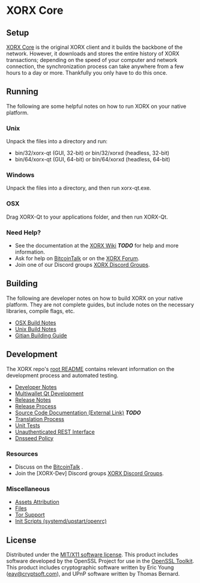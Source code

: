 XORX Core
=====================

Setup
---------------------
[XORX Core](http://XORXcoin.com) is the original XORX client and it builds the backbone of the network. However, it downloads and stores the entire history of XORX transactions; depending on the speed of your computer and network connection, the synchronization process can take anywhere from a few hours to a day or more. Thankfully you only have to do this once.

Running
---------------------
The following are some helpful notes on how to run XORX on your native platform.

### Unix

Unpack the files into a directory and run:

- bin/32/xorx-qt (GUI, 32-bit) or bin/32/xorxd (headless, 32-bit)
- bin/64/xorx-qt (GUI, 64-bit) or bin/64/xorxd (headless, 64-bit)

### Windows

Unpack the files into a directory, and then run xorx-qt.exe.

### OSX

Drag XORX-Qt to your applications folder, and then run XORX-Qt.

### Need Help?

* See the documentation at the [XORX Wiki](https://en.bitcoin.it/wiki/Main_Page) ***TODO***
for help and more information.
* Ask for help on [BitcoinTalk](https://bitcointalk.org/index.php) or on the [XORX Forum](http://XORXcoin.com/).
* Join one of our Discord groups [XORX Discord Groups](https://discord.gg/YcnvMqt).

Building
---------------------
The following are developer notes on how to build XORX on your native platform. They are not complete guides, but include notes on the necessary libraries, compile flags, etc.

- [OSX Build Notes](build-osx.md)
- [Unix Build Notes](build-unix.md)
- [Gitian Building Guide](gitian-building.md)

Development
---------------------
The XORX repo's [root README](https://github.com/urltosource/blob/master/README.md) contains relevant information on the development process and automated testing.

- [Developer Notes](developer-notes.md)
- [Multiwallet Qt Development](multiwallet-qt.md)
- [Release Notes](release-notes.md)
- [Release Process](release-process.md)
- [Source Code Documentation (External Link)](https://dev.visucore.com/bitcoin/doxygen/) ***TODO***
- [Translation Process](translation_process.md)
- [Unit Tests](unit-tests.md)
- [Unauthenticated REST Interface](REST-interface.md)
- [Dnsseed Policy](dnsseed-policy.md)

### Resources

* Discuss on the [BitcoinTalk](https://bitcointalk.org/index.php?topic=1262920.0) .
* Join the [XORX-Dev] Discord groups [XORX Discord Groups](https://discord.gg/YcnvMqt).

### Miscellaneous
- [Assets Attribution](assets-attribution.md)
- [Files](files.md)
- [Tor Support](tor.md)
- [Init Scripts (systemd/upstart/openrc)](init.md)

License
---------------------
Distributed under the [MIT/X11 software license](http://www.opensource.org/licenses/mit-license.php).
This product includes software developed by the OpenSSL Project for use in the [OpenSSL Toolkit](https://www.openssl.org/). This product includes
cryptographic software written by Eric Young ([eay@cryptsoft.com](mailto:eay@cryptsoft.com)), and UPnP software written by Thomas Bernard.
